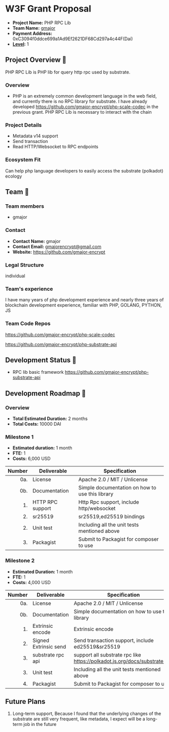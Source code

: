 # W3F Grant Proposal


* **Project Name:** PHP RPC Lib
* **Team Name:** [gmajor](https://github.com/gmajor-encrypt)
* **Payment Address:** 0xC3094f0ddce699a1Ad9Ef2621DF68Cd297a4c44F(Dai)
* **[Level](https://github.com/w3f/Grants-Program/tree/master#level_slider-levels):** 1 


## Project Overview :page_facing_up:

PHP RPC Lib is PHP lib for query http rpc used by substrate.

### Overview

* PHP is an extremely common development language in the web field, and currently there is no RPC library for substrate. 
I have already developed https://github.com/gmajor-encrypt/php-scale-codec in the previous grant. PHP RPC Lib is necessary to interact with the chain

### Project Details


* Metadata v14 support
* Send transaction
* Read HTTP/Websocket to RPC endpoints

### Ecosystem Fit

Can help php language developers to easily access the substrate (polkadot) ecology


## Team :busts_in_silhouette:

### Team members

* gmajor

### Contact

* **Contact Name:** gmajor
* **Contact Email:** gmajorencrypt@gmail.com
* **Website:** https://github.com/gmajor-encrypt

### Legal Structure

individual

### Team's experience

I have many years of php development experience and nearly three years of blockchain development experience, familiar with PHP, GOLANG, PYTHON, JS

### Team Code Repos

https://github.com/gmajor-encrypt/php-scale-codec

https://github.com/gmajor-encrypt/php-substrate-api

## Development Status :open_book:

* RPC lib basic framework https://github.com/gmajor-encrypt/php-substrate-api


## Development Roadmap :nut_and_bolt:


### Overview

* **Total Estimated Duration:** 2 months
* **Total Costs:** 10000 DAI

### Milestone 1 

* **Estimated duration:** 1 month
* **FTE:**  1
* **Costs:** 6,000 USD

| Number | Deliverable | Specification |
| -----: | ----------- | ------------- |
| 0a. | License | Apache 2.0 / MIT / Unlicense |
| 0b. | Documentation | Simple documentation on how to use this library |
| 1. | HTTP RPC support  | Http Rpc support, include http/websocket |  
| 2. | sr25519  | sr25519,ed25519 bindings |  
| 2. | Unit test | Including all the unit tests mentioned above  |  
| 3. | Packagist |  Submit to Packagist for composer to use  |  


### Milestone 2 

* **Estimated Duration:** 1 month
* **FTE:**  1
* **Costs:** 4,000 USD

| Number | Deliverable | Specification |
| -----: | ----------- | ------------- |
| 0a. | License | Apache 2.0 / MIT / Unlicense |
| 0b. | Documentation | Simple documentation on how to use this library |
| 1. | Extrinsic encode | Extrinsic encode |  
| 2. | Signed Extrinsic send | Send transaction support, include ed25519&sr25519|  
| 3. | substrate rpc api | support all substrate rpc like https://polkadot.js.org/docs/substrate/rpc |  
| 3. | Unit test | Including all the unit tests mentioned above  |  
| 4. | Packagist |  Submit to Packagist for composer to use  |  


## Future Plans

1.  Long-term support, Because I found that the underlying changes of the substrate are still very frequent, like metadata, I expect will be a long-term job in the future
